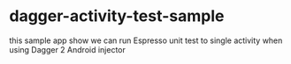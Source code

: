 # dagger-activity-test-sample
 this sample app show we can run Espresso unit test to single activity when using Dagger 2 Android injector
